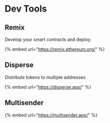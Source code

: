 # Dev Tools

## Remix 

Develop your smart contracts and deploy.

{% embed url="https://remix.ethereum.org/" %}

## Disperse

Distribute tokens to multiple addresses

{% embed url="https://disperse.app/" %}

## Multisender

{% embed url="https://multisender.app/" %}






